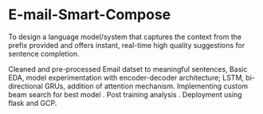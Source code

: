 # E-mail-Smart-Compose
To design a language model/system that captures the context from the prefix provided and offers instant, real-time high quality suggestions for sentence completion.

Cleaned and pre-processed Email datset to meaningful sentences, Basic EDA, model experimentation with encoder-decoder architecture; LSTM, bi-directional GRUs, addition of attention mechanism. Implementing custom beam search for best model . Post training analysis . Deployment using flask and GCP.
